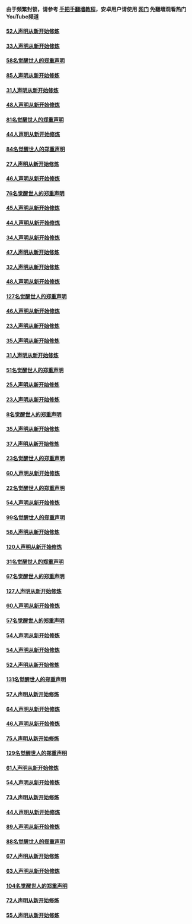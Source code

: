 #### 由于频繁封锁，请参考 [手把手翻墙教程](https://github.com/gfw-breaker/guides/wiki/)，安卓用户请使用 [网门](https://github.com/gfw-breaker/nogfw/blob/master/dl.md?t=03112200) 免翻墙观看热门YouTube频道 

#### [52人声明从新开始修炼](../pages/91/421846.md?t=03112200) 

#### [33人声明从新开始修炼](../pages/91/421804.md?t=03112200) 

#### [58名觉醒世人的郑重声明](../pages/91/421845.md?t=03112200) 

#### [85人声明从新开始修炼](../pages/91/421769.md?t=03112200) 

#### [31人声明从新开始修炼](../pages/91/421763.md?t=03112200) 

#### [48人声明从新开始修炼](../pages/91/421605.md?t=03112200) 

#### [81名觉醒世人的郑重声明](../pages/91/421656.md?t=03112200) 

#### [44人声明从新开始修炼](../pages/91/421544.md?t=03112200) 

#### [84名觉醒世人的郑重声明](../pages/91/421543.md?t=03112200) 

#### [27人声明从新开始修炼](../pages/91/421465.md?t=03112200) 

#### [46人声明从新开始修炼](../pages/91/421454.md?t=03112200) 

#### [76名觉醒世人的郑重声明](../pages/91/421453.md?t=03112200) 

#### [45人声明从新开始修炼](../pages/91/421452.md?t=03112200) 

#### [44人声明从新开始修炼](../pages/91/421422.md?t=03112200) 

#### [34人声明从新开始修炼](../pages/91/421322.md?t=03112200) 

#### [47人声明从新开始修炼](../pages/91/421264.md?t=03112200) 

#### [32人声明从新开始修炼](../pages/91/421225.md?t=03112200) 

#### [48人声明从新开始修炼](../pages/91/421202.md?t=03112200) 

#### [127名觉醒世人的郑重声明](../pages/91/421224.md?t=03112200) 

#### [46人声明从新开始修炼](../pages/91/421203.md?t=03112200) 

#### [23人声明从新开始修炼](../pages/91/421138.md?t=03112200) 

#### [35人声明从新开始修炼](../pages/91/421122.md?t=03112200) 

#### [31人声明从新开始修炼](../pages/91/421081.md?t=03112200) 

#### [51名觉醒世人的郑重声明](../pages/91/421080.md?t=03112200) 

#### [25人声明从新开始修炼](../pages/91/421020.md?t=03112200) 

#### [23人声明从新开始修炼](../pages/91/420884.md?t=03112200) 

#### [8名觉醒世人的郑重声明](../pages/91/420883.md?t=03112200) 

#### [35人声明从新开始修炼](../pages/91/420809.md?t=03112200) 

#### [37人声明从新开始修炼](../pages/91/420766.md?t=03112200) 

#### [23名觉醒世人的郑重声明](../pages/91/420765.md?t=03112200) 

#### [60人声明从新开始修炼](../pages/91/420727.md?t=03112200) 

#### [22名觉醒世人的郑重声明](../pages/91/420726.md?t=03112200) 

#### [54人声明从新开始修炼](../pages/91/420529.md?t=03112200) 

#### [99名觉醒世人的郑重声明](../pages/91/420528.md?t=03112200) 

#### [58人声明从新开始修炼](../pages/91/420198.md?t=03112200) 

#### [120人声明从新开始修炼](../pages/91/420141.md?t=03112200) 

#### [31名觉醒世人的郑重声明](../pages/91/420197.md?t=03112200) 

#### [67名觉醒世人的郑重声明](../pages/91/420140.md?t=03112200) 

#### [127人声明从新开始修炼](../pages/91/420082.md?t=03112200) 

#### [60人声明从新开始修炼](../pages/91/420081.md?t=03112200) 

#### [57名觉醒世人的郑重声明](../pages/91/420080.md?t=03112200) 

#### [54人声明从新开始修炼](../pages/91/419533.md?t=03112200) 

#### [54人声明从新开始修炼](../pages/91/419532.md?t=03112200) 

#### [52人声明从新开始修炼](../pages/91/419531.md?t=03112200) 

#### [131名觉醒世人的郑重声明](../pages/91/419530.md?t=03112200) 

#### [57人声明从新开始修炼](../pages/91/419430.md?t=03112200) 

#### [64人声明从新开始修炼](../pages/91/419429.md?t=03112200) 

#### [46人声明从新开始修炼](../pages/91/419428.md?t=03112200) 

#### [75人声明从新开始修炼](../pages/91/419427.md?t=03112200) 

#### [129名觉醒世人的郑重声明](../pages/91/419426.md?t=03112200) 

#### [61人声明从新开始修炼](../pages/91/419198.md?t=03112200) 

#### [54人声明从新开始修炼](../pages/91/419197.md?t=03112200) 

#### [73人声明从新开始修炼](../pages/91/419196.md?t=03112200) 

#### [44人声明从新开始修炼](../pages/91/419075.md?t=03112200) 

#### [89人声明从新开始修炼](../pages/91/419074.md?t=03112200) 

#### [88名觉醒世人的郑重声明](../pages/91/419195.md?t=03112200) 

#### [67人声明从新开始修炼](../pages/91/419073.md?t=03112200) 

#### [63人声明从新开始修炼](../pages/91/419072.md?t=03112200) 

#### [104名觉醒世人的郑重声明](../pages/91/419071.md?t=03112200) 

#### [72人声明从新开始修炼](../pages/91/418902.md?t=03112200) 

#### [55人声明从新开始修炼](../pages/91/418901.md?t=03112200) 

